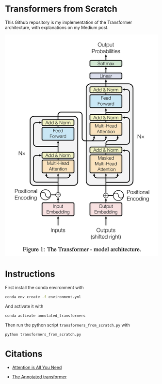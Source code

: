 # Transformers from Scratch

This Github repository is my implementation of the Transformer architecture, with explanations on my Medium post.

![Alt text](image.png)

# Instructions

First install the conda environment with
    
```bash
conda env create -f environment.yml
```
And activate it with

```bash
conda activate annotated_transformers
```
Then run the python script `transformers_from_scratch.py` with

```bash
python transformers_from_scratch.py
```



# Citations

- [Attention is All You Need](https://arxiv.org/abs/1706.03762)

- [The Annotated transformer](https://nlp.seas.harvard.edu/annotated-transformer/)
